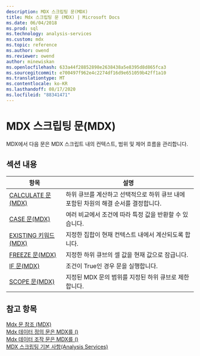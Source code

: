 ```yaml
---
description: MDX 스크립팅 문(MDX)
title: Mdx 스크립팅 문 (MDX) | Microsoft Docs
ms.date: 06/04/2018
ms.prod: sql
ms.technology: analysis-services
ms.custom: mdx
ms.topic: reference
ms.author: owend
ms.reviewer: owend
author: minewiskan
ms.openlocfilehash: 633a44f28852898e2638438a5e8395d8d865fca3
ms.sourcegitcommit: e700497f962e4c2274df16d9e651059b42ff1a10
ms.translationtype: MT
ms.contentlocale: ko-KR
ms.lasthandoff: 08/17/2020
ms.locfileid: "88341471"
---
```

# <a name="mdx-scripting-statements-mdx"></a>MDX 스크립팅 문(MDX)


  MDX에서 다음 문은 MDX 스크립트 내의 컨텍스트, 범위 및 제어 흐름을 관리합니다.  
  
## <a name="in-this-section"></a>섹션 내용  
  
|항목|설명|  
|-----------|-----------------|  
|[CALCULATE 문&#40;MDX&#41;](../mdx/mdx-scripting-calculate.md)|하위 큐브를 계산하고 선택적으로 하위 큐브 내에 포함된 차원의 해결 순서를 결정합니다.|  
|[CASE 문&#40;MDX&#41;](../mdx/case-statement-mdx.md)|여러 비교에서 조건에 따라 특정 값을 반환할 수 있습니다.|  
|[EXISTING 키워드&#40;MDX&#41;](https://docs.microsoft.com/analysis-services/multidimensional-models/mdx/mdx-query-existing-keyword)|지정한 집합이 현재 컨텍스트 내에서 계산되도록 합니다.|  
|[FREEZE 문&#40;MDX&#41;](../mdx/mdx-scripting-freeze.md)|지정한 하위 큐브의 셀 값을 현재 값으로 잠급니다.|  
|[IF 문&#40;MDX&#41;](../mdx/mdx-scripting-if.md)|조건이 True인 경우 문을 실행합니다.|  
|[SCOPE 문&#40;MDX&#41;](../mdx/mdx-scripting-scope.md)|지정된 MDX 문의 범위를 지정된 하위 큐브로 제한합니다.|  
  
## <a name="see-also"></a>참고 항목  
 [Mdx 문 참조 &#40;MDX&#41;](../mdx/mdx-statement-reference-mdx.md)   
 [Mdx 데이터 정의 문은 MDX를 &#40;&#41;](../mdx/mdx-data-definition-statements-mdx.md)   
 [Mdx 데이터 조작 문은 MDX를 &#40;&#41;](../mdx/mdx-data-manipulation-statements-mdx.md)   
 [MDX 스크립팅 기본 사항&#40;Analysis Services&#41;](https://docs.microsoft.com/analysis-services/multidimensional-models/mdx/mdx-scripting-fundamentals-analysis-services)  
  
  
